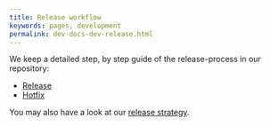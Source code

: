```yaml
---
title: Release workflow
keywords: pages, development
permalink: dev-docs-dev-release.html
---
```


We keep a detailed step, by step guide of the release-process in our repository:

* [Release](https://github.com/precice/precice/blob/develop/tools/releasing/PULL_REQUEST_TEMPLATE/release_pull_request_template.md)
* [Hotfix](https://github.com/precice/precice/blob/develop/tools/releasing/PULL_REQUEST_TEMPLATE/hotfix_pull_request_template.md)

You may also have a look at our [release strategy](./dev-docs-release-strategy.html).
